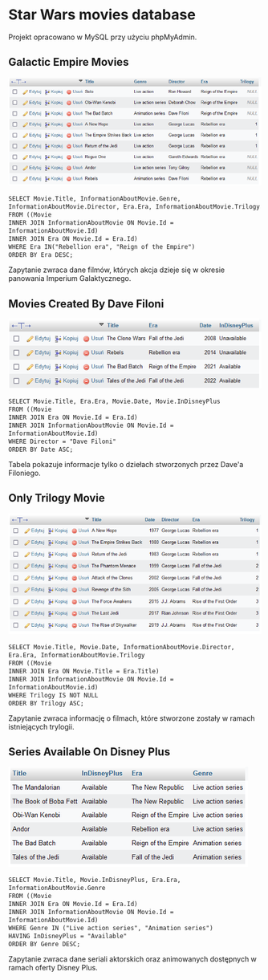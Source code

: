 # Star Wars movies database

Projekt opracowano w MySQL przy użyciu phpMyAdmin.

## Galactic Empire Movies

![](/Question1.png)

```
SELECT Movie.Title, InformationAboutMovie.Genre, InformationAboutMovie.Director, Era.Era, InformationAboutMovie.Trilogy
FROM ((Movie
INNER JOIN InformationAboutMovie ON Movie.Id = InformationAboutMovie.Id)
INNER JOIN Era ON Movie.Id = Era.Id)
WHERE Era IN("Rebellion era", "Reign of the Empire")
ORDER BY Era DESC;
```

Zapytanie zwraca dane filmów, których akcja dzieje się w okresie panowania Imperium Galaktycznego.

## Movies Created By Dave Filoni

![](/Question2.png)

```
SELECT Movie.Title, Era.Era, Movie.Date, Movie.InDisneyPlus
FROM ((Movie
INNER JOIN Era ON Movie.Id = Era.Id)
INNER JOIN InformationAboutMovie ON Movie.Id = InformationAboutMovie.Id)
WHERE Director = "Dave Filoni"
ORDER BY Date ASC;
```

Tabela pokazuje informacje tylko o dziełach stworzonych przez Dave'a Filoniego.

## Only Trilogy Movie

![](/Question3.png)

```
SELECT Movie.Title, Movie.Date, InformationAboutMovie.Director, Era.Era, InformationAboutMovie.Trilogy
FROM ((Movie
INNER JOIN Era ON Movie.Title = Era.Title)
INNER JOIN InformationAboutMovie ON Movie.Id = InformationAboutMovie.id)
WHERE Trilogy IS NOT NULL
ORDER BY Trilogy ASC;
```

Zapytanie zwraca informację o filmach, które stworzone zostały w ramach istniejących trylogii.

## Series Available On Disney Plus

![](/Question4.png)

```
SELECT Movie.Title, Movie.InDisneyPlus, Era.Era, InformationAboutMovie.Genre
FROM ((Movie
INNER JOIN Era ON Movie.Id = Era.Id)
INNER JOIN InformationAboutMovie ON Movie.Id = InformationAboutMovie.Id)
WHERE Genre IN ("Live action series", "Animation series")
HAVING InDisneyPlus = "Available"
ORDER BY Genre DESC;
```

Zapytanie zwraca dane seriali aktorskich oraz animowanych dostępnych w ramach oferty Disney Plus.
